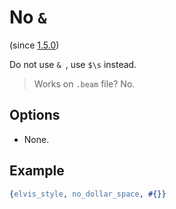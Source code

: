 # No <code>&&nbsp;</code>

(since [1.5.0](https://github.com/inaka/elvis_core/releases/tag/1.5.0))

Do not use <code>&&nbsp;</code>, use `$\s` instead.

> Works on `.beam` file? No.

## Options

- None.

## Example

```erlang
{elvis_style, no_dollar_space, #{}}
```
